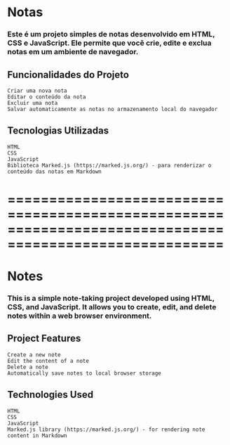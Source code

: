 <h1> Notas </h1>

<h3> Este é um projeto simples de notas desenvolvido em HTML, CSS e JavaScript. Ele permite que você crie, edite e exclua notas em um ambiente de navegador. </h3>

  <h2>Funcionalidades do Projeto </h2>

    Criar uma nova nota
    Editar o conteúdo da nota
    Excluir uma nota
    Salvar automaticamente as notas no armazenamento local do navegador

<h2> Tecnologias Utilizadas </h2>

    HTML
    CSS
    JavaScript
    Biblioteca Marked.js (https://marked.js.org/) - para renderizar o conteúdo das notas em Markdown
    
    
    
   <h1> ======================================================================================================== </h1>
    
<h1> Notes </h1>

<h3>This is a simple note-taking project developed using HTML, CSS, and JavaScript. It allows you to create, edit, and delete notes within a web browser environment. </h3>

<h2>Project Features</h2>

    Create a new note
    Edit the content of a note
    Delete a note
    Automatically save notes to local browser storage

<h2>Technologies Used</h2>

    HTML
    CSS
    JavaScript
    Marked.js library (https://marked.js.org/) - for rendering note content in Markdown
    
